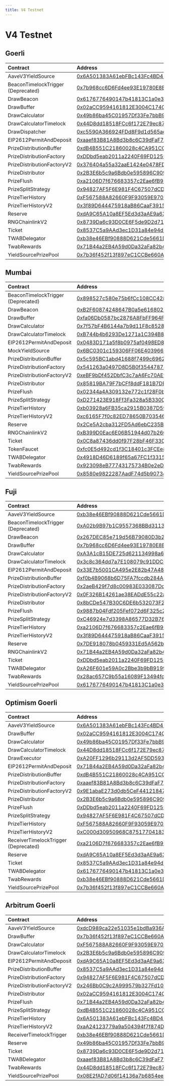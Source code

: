 ```yaml
---
title: V4 Testnet
---
```


# V4 Testnet

## Goerli

| Contract | Address | Artifact |
| :--- | :--- | :--- |
| AaveV3YieldSource | [0x6A501383A61ebFBc143Fc4BD41A2356bA71A6964](https://goerli.etherscan.io/address/0x6A501383A61ebFBc143Fc4BD41A2356bA71A6964) | [Artifact](https://github.com/pooltogether/v4-testnet/tree/master/deployments/goerli/AaveV3YieldSource.json) |
| BeaconTimelockTrigger (Deprecated) | [0x7b968cc6D6Fd4ee93E19780E8Ee68B5ca62A2195](https://goerli.etherscan.io/address/0x7b968cc6D6Fd4ee93E19780E8Ee68B5ca62A2195) | [Artifact](https://github.com/pooltogether/v4-testnet/tree/master/deployments/goerli/BeaconTimelockTrigger.json) |
| DrawBeacon | [0x6176776490147b41813C1a0e342080d2CAA4e618](https://goerli.etherscan.io/address/0x6176776490147b41813C1a0e342080d2CAA4e618) | [Artifact](https://github.com/pooltogether/v4-testnet/tree/master/deployments/goerli/DrawBeacon.json) |
| DrawBuffer | [0x02aCC9594161812E3004C174CF1735EdB10e20A4](https://goerli.etherscan.io/address/0x02aCC9594161812E3004C174CF1735EdB10e20A4) | [Artifact](https://github.com/pooltogether/v4-testnet/tree/master/deployments/goerli/DrawBuffer.json) |
| DrawCalculator | [0x49b86ba45C01957Df33Fe7bbB97002A0e4E5F964](https://goerli.etherscan.io/address/0x49b86ba45C01957Df33Fe7bbB97002A0e4E5F964) | [Artifact](https://github.com/pooltogether/v4-testnet/tree/master/deployments/goerli/DrawCalculator.json) |
| DrawCalculatorTimelock | [0x44D8dd18518FCc6f172E79ec871684F0AC5f94Ef](https://goerli.etherscan.io/address/0x44D8dd18518FCc6f172E79ec871684F0AC5f94Ef) | [Artifact](https://github.com/pooltogether/v4-testnet/tree/master/deployments/goerli/DrawCalculatorTimelock.json) |
| DrawDispatcher | [0xc5590A366924FDd8F9d1d565adB077E0119602C8](https://goerli.etherscan.io/address/0xc5590A366924FDd8F9d1d565adB077E0119602C8) | [Artifact](https://github.com/pooltogether/v4-testnet/tree/master/deployments/goerli/DrawDispatcher.json) |
| EIP2612PermitAndDeposit | [0xaaef83B81A8Bd3b8c6C39dFaF74FED8722C5659d](https://goerli.etherscan.io/address/0xaaef83B81A8Bd3b8c6C39dFaF74FED8722C5659d) | [Artifact](https://github.com/pooltogether/v4-testnet/tree/master/deployments/goerli/EIP2612PermitAndDeposit.json) |
| PrizeDistributionBuffer | [0xdB4B551C21860028c4CA951CC7067699eB7c5Bfe](https://goerli.etherscan.io/address/0xdB4B551C21860028c4CA951CC7067699eB7c5Bfe) | [Artifact](https://github.com/pooltogether/v4-testnet/tree/master/deployments/goerli/PrizeDistributionBuffer.json) |
| PrizeDistributionFactory | [0xDDbd5eab2011a2240F69FD1255246922931C66A6](https://goerli.etherscan.io/address/0xDDbd5eab2011a2240F69FD1255246922931C66A6) | [Artifact](https://github.com/pooltogether/v4-testnet/tree/master/deployments/goerli/PrizeDistributionFactory.json) |
| PrizeDistributionFactoryV2 | [0x376404a55a32aaE1424e0478FDB14C6dBd911654](https://goerli.etherscan.io/address/0x376404a55a32aaE1424e0478FDB14C6dBd911654) | [Artifact](https://github.com/pooltogether/v4-testnet/tree/master/deployments/goerli/PrizeDistributionFactoryV2.json) |
| PrizeDistributor | [0x2B3E6b5c9a6Bdb0e595896C9093fce013490abbD](https://goerli.etherscan.io/address/0x2B3E6b5c9a6Bdb0e595896C9093fce013490abbD) | [Artifact](https://github.com/pooltogether/v4-testnet/tree/master/deployments/goerli/PrizeDistributor.json) |
| PrizeFlush | [0xa2106D7f676683357c2Eae6fB9CEfd250f99B0dc](https://goerli.etherscan.io/address/0xa2106D7f676683357c2Eae6fB9CEfd250f99B0dc) | [Artifact](https://github.com/pooltogether/v4-testnet/tree/master/deployments/goerli/PrizeFlush.json) |
| PrizeSplitStrategy | [0x94827AF5F6E981F4C67507dCDdAB541c78655d6B](https://goerli.etherscan.io/address/0x94827AF5F6E981F4C67507dCDdAB541c78655d6B) | [Artifact](https://github.com/pooltogether/v4-testnet/tree/master/deployments/goerli/PrizeSplitStrategy.json) |
| PrizeTierHistory | [0xF567588A82660F9F93059E97063360900387a2cc](https://goerli.etherscan.io/address/0xF567588A82660F9F93059E97063360900387a2cc) | [Artifact](https://github.com/pooltogether/v4-testnet/tree/master/deployments/goerli/PrizeTierHistory.json) |
| PrizeTierHistoryV2 | [0x3f89D644475918aB86CaaF3915540E06365EcB87](https://goerli.etherscan.io/address/0x3f89D644475918aB86CaaF3915540E06365EcB87) | [Artifact](https://github.com/pooltogether/v4-testnet/tree/master/deployments/goerli/PrizeTierHistoryV2.json) |
| Reserve | [0xdA9C65A10a8EF5Ed3d3aAE9a63FD1Be99Cd88f0c](https://goerli.etherscan.io/address/0xdA9C65A10a8EF5Ed3d3aAE9a63FD1Be99Cd88f0c) | [Artifact](https://github.com/pooltogether/v4-testnet/tree/master/deployments/goerli/Reserve.json) |
| RNGChainlinkV2 | [0x8739Da6c93D0CE6F5de9D2d71493fAF012F2bDbD](https://goerli.etherscan.io/address/0x8739Da6c93D0CE6F5de9D2d71493fAF012F2bDbD) | [Artifact](https://github.com/pooltogether/v4-testnet/tree/master/deployments/goerli/RNGChainlinkV2.json) |
| Ticket | [0x8537C5a9AAd3ec1D31a84e94d19FcFC681E83ED0](https://goerli.etherscan.io/address/0x8537C5a9AAd3ec1D31a84e94d19FcFC681E83ED0) | [Artifact](https://github.com/pooltogether/v4-testnet/tree/master/deployments/goerli/Ticket.json) |
| TWABDelegator | [0xb38e46EBf90888D621Cde5661D3cC2476d7bCc2e](https://goerli.etherscan.io/address/0xb38e46EBf90888D621Cde5661D3cC2476d7bCc2e) | [Artifact](https://github.com/pooltogether/v4-testnet/tree/master/deployments/goerli/TWABDelegator.json) |
| TwabRewards | [0x71B44a2EB4A59d0Da32aFa82b4732719C046CB84](https://goerli.etherscan.io/address/0x71B44a2EB4A59d0Da32aFa82b4732719C046CB84) | [Artifact](https://github.com/pooltogether/v4-testnet/tree/master/deployments/goerli/TwabRewards.json) |
| YieldSourcePrizePool | [0x7b36f452f13f897eC1CCBe660A64971B6095f666](https://goerli.etherscan.io/address/0x7b36f452f13f897eC1CCBe660A64971B6095f666) | [Artifact](https://github.com/pooltogether/v4-testnet/tree/master/deployments/goerli/YieldSourcePrizePool.json) |

## Mumbai

| Contract | Address | Artifact |
| :--- | :--- | :--- |
| BeaconTimelockTrigger (Deprecated) | [0x898527c580e75b6fCc108CC428aBA206b719FA5a](https://explorer-mumbai.maticvigil.com/address/0x898527c580e75b6fCc108CC428aBA206b719FA5a) | [Artifact](https://github.com/pooltogether/v4-testnet/tree/master/deployments/mumbai/BeaconTimelockTrigger.json) |
| DrawBeacon | [0xB2F60874248647B0a5e61680237d4b8Dc5CD8855](https://explorer-mumbai.maticvigil.com/address/0xB2F60874248647B0a5e61680237d4b8Dc5CD8855) | [Artifact](https://github.com/pooltogether/v4-testnet/tree/master/deployments/mumbai/DrawBeacon.json) |
| DrawBuffer | [0xfa06Db0587bc2876A8FbFF964F04d8b37A8a345C](https://explorer-mumbai.maticvigil.com/address/0xfa06Db0587bc2876A8FbFF964F04d8b37A8a345C) | [Artifact](https://github.com/pooltogether/v4-testnet/tree/master/deployments/mumbai/DrawBuffer.json) |
| DrawCalculator | [0x7f57bF4B6144a7b9d11F8c8528f1359b38F121cf](https://explorer-mumbai.maticvigil.com/address/0x7f57bF4B6144a7b9d11F8c8528f1359b38F121cf) | [Artifact](https://github.com/pooltogether/v4-testnet/tree/master/deployments/mumbai/DrawCalculator.json) |
| DrawCalculatorTimelock | [0xB744b4b6293De1271a1C394B8D4072bb2a5d3bF3](https://explorer-mumbai.maticvigil.com/address/0xB744b4b6293De1271a1C394B8D4072bb2a5d3bF3) | [Artifact](https://github.com/pooltogether/v4-testnet/tree/master/deployments/mumbai/DrawCalculatorTimelock.json) |
| EIP2612PermitAndDeposit | [0x0483D171a5f8b0975af0498ED8142294EF7091Ea](https://explorer-mumbai.maticvigil.com/address/0x0483D171a5f8b0975af0498ED8142294EF7091Ea) | [Artifact](https://github.com/pooltogether/v4-testnet/tree/master/deployments/mumbai/EIP2612PermitAndDeposit.json) |
| MockYieldSource | [0x6BC0301c159306FF06E4039660F169aed458C13D](https://explorer-mumbai.maticvigil.com/address/0x6BC0301c159306FF06E4039660F169aed458C13D) | [Artifact](https://github.com/pooltogether/v4-testnet/tree/master/deployments/mumbai/MockYieldSource.json) |
| PrizeDistributionBuffer | [0x5c595BC1abd41688f7499c69625A9f47A6d945B4](https://explorer-mumbai.maticvigil.com/address/0x5c595BC1abd41688f7499c69625A9f47A6d945B4) | [Artifact](https://github.com/pooltogether/v4-testnet/tree/master/deployments/mumbai/PrizeDistributionBuffer.json) |
| PrizeDistributionFactory | [0x541263a0497D8D5B0f3544787865006Ec1896c47](https://explorer-mumbai.maticvigil.com/address/0x541263a0497D8D5B0f3544787865006Ec1896c47) | [Artifact](https://github.com/pooltogether/v4-testnet/tree/master/deployments/mumbai/PrizeDistributionFactory.json) |
| PrizeDistributionFactoryV2 | [0xeBF9bDf452DbfC3c7aA6Fc70AEfE428facd54195](https://explorer-mumbai.maticvigil.com/address/0xeBF9bDf452DbfC3c7aA6Fc70AEfE428facd54195) | [Artifact](https://github.com/pooltogether/v4-testnet/tree/master/deployments/mumbai/PrizeDistributionFactoryV2.json) |
| PrizeDistributor | [0x85819BA79F7bCFf8ddF181B7DBA50Cf6A204c34c](https://explorer-mumbai.maticvigil.com/address/0x85819BA79F7bCFf8ddF181B7DBA50Cf6A204c34c) | [Artifact](https://github.com/pooltogether/v4-testnet/tree/master/deployments/mumbai/PrizeDistributor.json) |
| PrizeFlush | [0x02344a4A309132e772c1f28F0bBa96c0A3be4d53](https://explorer-mumbai.maticvigil.com/address/0x02344a4A309132e772c1f28F0bBa96c0A3be4d53) | [Artifact](https://github.com/pooltogether/v4-testnet/tree/master/deployments/mumbai/PrizeFlush.json) |
| PrizeSplitStrategy | [0xD271423E918Ff3Fa328a5B3300d5c9eD07615f34](https://explorer-mumbai.maticvigil.com/address/0xD271423E918Ff3Fa328a5B3300d5c9eD07615f34) | [Artifact](https://github.com/pooltogether/v4-testnet/tree/master/deployments/mumbai/PrizeSplitStrategy.json) |
| PrizeTierHistory | [0xb03928a6FB35ca2915B0387D590DB74CC27c3A80](https://explorer-mumbai.maticvigil.com/address/0xb03928a6FB35ca2915B0387D590DB74CC27c3A80) | [Artifact](https://github.com/pooltogether/v4-testnet/tree/master/deployments/mumbai/PrizeTierHistory.json) |
| PrizeTierHistoryV2 | [0xc6165F7f0c82ED78650B7035467d4649A1DdD133](https://explorer-mumbai.maticvigil.com/address/0xc6165F7f0c82ED78650B7035467d4649A1DdD133) | [Artifact](https://github.com/pooltogether/v4-testnet/tree/master/deployments/mumbai/PrizeTierHistoryV2.json) |
| Reserve | [0x2Ce5A2cba312FD5Ad6ebC235Bb7fB33aD5b57DaD](https://explorer-mumbai.maticvigil.com/address/0x2Ce5A2cba312FD5Ad6ebC235Bb7fB33aD5b57DaD) | [Artifact](https://github.com/pooltogether/v4-testnet/tree/master/deployments/mumbai/Reserve.json) |
| RNGChainlinkV2 | [0xB399D0Eac6E06B51944d07b2600f6b2534efCf4c](https://explorer-mumbai.maticvigil.com/address/0xB399D0Eac6E06B51944d07b2600f6b2534efCf4c) | [Artifact](https://github.com/pooltogether/v4-testnet/tree/master/deployments/mumbai/RNGChainlinkV2.json) |
| Ticket | [0x0C8a87436dd0f97F28bF46F330802DfD36aAB155](https://explorer-mumbai.maticvigil.com/address/0x0C8a87436dd0f97F28bF46F330802DfD36aAB155) | [Artifact](https://github.com/pooltogether/v4-testnet/tree/master/deployments/mumbai/Ticket.json) |
| TokenFaucet | [0xfc0E5d492cd1f3C18401c3FCEe8F7B25CAf025c7](https://explorer-mumbai.maticvigil.com/address/0xfc0E5d492cd1f3C18401c3FCEe8F7B25CAf025c7) | [Artifact](https://github.com/pooltogether/v4-testnet/tree/master/deployments/mumbai/TokenFaucet.json) |
| TWABDelegator | [0x4918D46D6189f65a67FC1f33153417435Ef6a0C9](https://explorer-mumbai.maticvigil.com/address/0x4918D46D6189f65a67FC1f33153417435Ef6a0C9) | [Artifact](https://github.com/pooltogether/v4-testnet/tree/master/deployments/mumbai/TWABDelegator.json) |
| TwabRewards | [0x923098eB77743175734B0e2eD14f021F0889072a](https://explorer-mumbai.maticvigil.com/address/0x923098eB77743175734B0e2eD14f021F0889072a) | [Artifact](https://github.com/pooltogether/v4-testnet/tree/master/deployments/mumbai/TwabRewards.json) |
| YieldSourcePrizePool | [0x8580e9822287AadF74d5b90734E45133147efc64](https://explorer-mumbai.maticvigil.com/address/0x8580e9822287AadF74d5b90734E45133147efc64) | [Artifact](https://github.com/pooltogether/v4-testnet/tree/master/deployments/mumbai/YieldSourcePrizePool.json) |

## Fuji

| Contract | Address | Artifact |
| :--- | :--- | :--- |
| AaveV3YieldSource | [0xb38e46EBf90888D621Cde5661D3cC2476d7bCc2e](https://testnet.snowtrace.io/address/0xb38e46EBf90888D621Cde5661D3cC2476d7bCc2e) | [Artifact](https://github.com/pooltogether/v4-testnet/tree/master/deployments/fuji/AaveV3YieldSource.json) |
| BeaconTimelockTrigger (Deprecated) | [0xA02b9B97b1C9557368BBd3113273BACbD4B03f6f](https://testnet.snowtrace.io/address/0xA02b9B97b1C9557368BBd3113273BACbD4B03f6f) | [Artifact](https://github.com/pooltogether/v4-testnet/tree/master/deployments/fuji/BeaconTimelockTrigger.json) |
| DrawBeacon | [0x267DEC85e719d56B79080D3b27929B3cAB6af581](https://testnet.snowtrace.io/address/0x267DEC85e719d56B79080D3b27929B3cAB6af581) | [Artifact](https://github.com/pooltogether/v4-testnet/tree/master/deployments/fuji/DrawBeacon.json) |
| DrawBuffer | [0x7b968cc6D6Fd4ee93E19780E8Ee68B5ca62A2195](https://testnet.snowtrace.io/address/0x7b968cc6D6Fd4ee93E19780E8Ee68B5ca62A2195) | [Artifact](https://github.com/pooltogether/v4-testnet/tree/master/deployments/fuji/DrawBuffer.json) |
| DrawCalculator | [0xA3A1cB15DE725d621134998a610A491e87586D43](https://testnet.snowtrace.io/address/0xA3A1cB15DE725d621134998a610A491e87586D43) | [Artifact](https://github.com/pooltogether/v4-testnet/tree/master/deployments/fuji/DrawCalculator.json) |
| DrawCalculatorTimelock | [0x3c8c364dd7a7E108079c91DDC0F9Ca903228c0e2](https://testnet.snowtrace.io/address/0x3c8c364dd7a7E108079c91DDC0F9Ca903228c0e2) | [Artifact](https://github.com/pooltogether/v4-testnet/tree/master/deployments/fuji/DrawCalculatorTimelock.json) |
| EIP2612PermitAndDeposit | [0x33E7b5001CA495e2E82b47A48DdFf6b2037Efb92](https://testnet.snowtrace.io/address/0x33E7b5001CA495e2E82b47A48DdFf6b2037Efb92) | [Artifact](https://github.com/pooltogether/v4-testnet/tree/master/deployments/fuji/EIP2612PermitAndDeposit.json) |
| PrizeDistributionBuffer | [0xf0b4B9068b6D75FA7fccdb284A4609CA7f45A702](https://testnet.snowtrace.io/address/0xf0b4B9068b6D75FA7fccdb284A4609CA7f45A702) | [Artifact](https://github.com/pooltogether/v4-testnet/tree/master/deployments/fuji/PrizeDistributionBuffer.json) |
| PrizeDistributionFactory | [0x2aeB429f7d8c00983E033087Dd5a363AbA2AC55f](https://testnet.snowtrace.io/address/0x2aeB429f7d8c00983E033087Dd5a363AbA2AC55f) | [Artifact](https://github.com/pooltogether/v4-testnet/tree/master/deployments/fuji/PrizeDistributionFactory.json) |
| PrizeDistributionFactoryV2 | [0x0F326B14261ae38EADdE55c22a95B09276DFb9e5](https://testnet.snowtrace.io/address/0x0F326B14261ae38EADdE55c22a95B09276DFb9e5) | [Artifact](https://github.com/pooltogether/v4-testnet/tree/master/deployments/fuji/PrizeDistributionFactoryV2.json) |
| PrizeDistributor | [0x8bCDe547B30C6DE6b532073F2d091F8B292D60a6](https://testnet.snowtrace.io/address/0x8bCDe547B30C6DE6b532073F2d091F8B292D60a6) | [Artifact](https://github.com/pooltogether/v4-testnet/tree/master/deployments/fuji/PrizeDistributor.json) |
| PrizeFlush | [0x9887b04Fdf205Fef072d6F325c247264eD34ACF0](https://testnet.snowtrace.io/address/0x9887b04Fdf205Fef072d6F325c247264eD34ACF0) | [Artifact](https://github.com/pooltogether/v4-testnet/tree/master/deployments/fuji/PrizeFlush.json) |
| PrizeSplitStrategy | [0xC46924e7d3398A86577D32B76EB1031383947304](https://testnet.snowtrace.io/address/0xC46924e7d3398A86577D32B76EB1031383947304) | [Artifact](https://github.com/pooltogether/v4-testnet/tree/master/deployments/fuji/PrizeSplitStrategy.json) |
| PrizeTierHistory | [0xa2106D7f676683357c2Eae6fB9CEfd250f99B0dc](https://testnet.snowtrace.io/address/0xa2106D7f676683357c2Eae6fB9CEfd250f99B0dc) | [Artifact](https://github.com/pooltogether/v4-testnet/tree/master/deployments/fuji/PrizeTierHistory.json) |
| PrizeTierHistoryV2 | [0x3f89D644475918aB86CaaF3915540E06365EcB87](https://testnet.snowtrace.io/address/0x3f89D644475918aB86CaaF3915540E06365EcB87) | [Artifact](https://github.com/pooltogether/v4-testnet/tree/master/deployments/fuji/PrizeTierHistoryV2.json) |
| Reserve | [0x7DE918078b0459331Ed5A562b791252598F1CA47](https://testnet.snowtrace.io/address/0x7DE918078b0459331Ed5A562b791252598F1CA47) | [Artifact](https://github.com/pooltogether/v4-testnet/tree/master/deployments/fuji/Reserve.json) |
| RNGChainlinkV2 | [0x71B44a2EB4A59d0Da32aFa82b4732719C046CB84](https://testnet.snowtrace.io/address/0x71B44a2EB4A59d0Da32aFa82b4732719C046CB84) | [Artifact](https://github.com/pooltogether/v4-testnet/tree/master/deployments/fuji/RNGChainlinkV2.json) |
| Ticket | [0xDDbd5eab2011a2240F69FD1255246922931C66A6](https://testnet.snowtrace.io/address/0xDDbd5eab2011a2240F69FD1255246922931C66A6) | [Artifact](https://github.com/pooltogether/v4-testnet/tree/master/deployments/fuji/Ticket.json) |
| TWABDelegator | [0xA26F601e59A0c2Bbe3b9bB91991878f4EDccbAcb](https://testnet.snowtrace.io/address/0xA26F601e59A0c2Bbe3b9bB91991878f4EDccbAcb) | [Artifact](https://github.com/pooltogether/v4-testnet/tree/master/deployments/fuji/TWABDelegator.json) |
| TwabRewards | [0x28ac657C9b55a16089F13494fc268B75623C917c](https://testnet.snowtrace.io/address/0x28ac657C9b55a16089F13494fc268B75623C917c) | [Artifact](https://github.com/pooltogether/v4-testnet/tree/master/deployments/fuji/TwabRewards.json) |
| YieldSourcePrizePool | [0x6176776490147b41813C1a0e342080d2CAA4e618](https://testnet.snowtrace.io/address/0x6176776490147b41813C1a0e342080d2CAA4e618) | [Artifact](https://github.com/pooltogether/v4-testnet/tree/master/deployments/fuji/YieldSourcePrizePool.json) |

## Optimism Goerli

| Contract | Address | Artifact |
| :--- | :--- | :--- |
| AaveV3YieldSource | [0x6A501383A61ebFBc143Fc4BD41A2356bA71A6964](https://goerli-optimism.etherscan.io/address/0x6A501383A61ebFBc143Fc4BD41A2356bA71A6964) | [Artifact](https://github.com/pooltogether/v4-testnet/tree/master/deployments/optimismGoerli/AaveV3YieldSource.json) |
| DrawBuffer | [0x02aCC9594161812E3004C174CF1735EdB10e20A4](https://goerli-optimism.etherscan.io/address/0x02aCC9594161812E3004C174CF1735EdB10e20A4) | [Artifact](https://github.com/pooltogether/v4-testnet/tree/master/deployments/optimismGoerli/DrawBuffer.json) |
| DrawCalculator | [0x49b86ba45C01957Df33Fe7bbB97002A0e4E5F964](https://goerli-optimism.etherscan.io/address/0x49b86ba45C01957Df33Fe7bbB97002A0e4E5F964) | [Artifact](https://github.com/pooltogether/v4-testnet/tree/master/deployments/optimismGoerli/DrawCalculator.json) |
| DrawCalculatorTimelock | [0x44D8dd18518FCc6f172E79ec871684F0AC5f94Ef](https://goerli-optimism.etherscan.io/address/0x44D8dd18518FCc6f172E79ec871684F0AC5f94Ef) | [Artifact](https://github.com/pooltogether/v4-testnet/tree/master/deployments/optimismGoerli/DrawCalculatorTimelock.json) |
| DrawExecutor | [0xA20FF1296b29113d2AF5DD59311f5259b9426f47](https://goerli-optimism.etherscan.io/address/0xA20FF1296b29113d2AF5DD59311f5259b9426f47) | [Artifact](https://github.com/pooltogether/v4-testnet/tree/master/deployments/optimismGoerli/DrawExecutor.json) |
| EIP2612PermitAndDeposit | [0x71B44a2EB4A59d0Da32aFa82b4732719C046CB84](https://goerli-optimism.etherscan.io/address/0x71B44a2EB4A59d0Da32aFa82b4732719C046CB84) | [Artifact](https://github.com/pooltogether/v4-testnet/tree/master/deployments/optimismGoerli/EIP2612PermitAndDeposit.json) |
| PrizeDistributionBuffer | [0xdB4B551C21860028c4CA951CC7067699eB7c5Bfe](https://goerli-optimism.etherscan.io/address/0xdB4B551C21860028c4CA951CC7067699eB7c5Bfe) | [Artifact](https://github.com/pooltogether/v4-testnet/tree/master/deployments/optimismGoerli/PrizeDistributionBuffer.json) |
| PrizeDistributionFactory | [0xaaef83B81A8Bd3b8c6C39dFaF74FED8722C5659d](https://goerli-optimism.etherscan.io/address/0xaaef83B81A8Bd3b8c6C39dFaF74FED8722C5659d) | [Artifact](https://github.com/pooltogether/v4-testnet/tree/master/deployments/optimismGoerli/PrizeDistributionFactory.json) |
| PrizeDistributionFactoryV2 | [0x9E1abaE273d0db5CeF44121847Df4822A9Ae3a2F](https://goerli-optimism.etherscan.io/address/0x9E1abaE273d0db5CeF44121847Df4822A9Ae3a2F) | [Artifact](https://github.com/pooltogether/v4-testnet/tree/master/deployments/optimismGoerli/PrizeDistributionFactoryV2.json) |
| PrizeDistributor | [0x2B3E6b5c9a6Bdb0e595896C9093fce013490abbD](https://goerli-optimism.etherscan.io/address/0x2B3E6b5c9a6Bdb0e595896C9093fce013490abbD) | [Artifact](https://github.com/pooltogether/v4-testnet/tree/master/deployments/optimismGoerli/PrizeDistributor.json) |
| PrizeFlush | [0xDDbd5eab2011a2240F69FD1255246922931C66A6](https://goerli-optimism.etherscan.io/address/0xDDbd5eab2011a2240F69FD1255246922931C66A6) | [Artifact](https://github.com/pooltogether/v4-testnet/tree/master/deployments/optimismGoerli/PrizeFlush.json) |
| PrizeSplitStrategy | [0x94827AF5F6E981F4C67507dCDdAB541c78655d6B](https://goerli-optimism.etherscan.io/address/0x94827AF5F6E981F4C67507dCDdAB541c78655d6B) | [Artifact](https://github.com/pooltogether/v4-testnet/tree/master/deployments/optimismGoerli/PrizeSplitStrategy.json) |
| PrizeTierHistory | [0xF567588A82660F9F93059E97063360900387a2cc](https://goerli-optimism.etherscan.io/address/0xF567588A82660F9F93059E97063360900387a2cc) | [Artifact](https://github.com/pooltogether/v4-testnet/tree/master/deployments/optimismGoerli/PrizeTierHistory.json) |
| PrizeTierHistoryV2 | [0xC000d30950968C87517704183aEa1C3DDbBE0082](https://goerli-optimism.etherscan.io/address/0xC000d30950968C87517704183aEa1C3DDbBE0082) | [Artifact](https://github.com/pooltogether/v4-testnet/tree/master/deployments/optimismGoerli/PrizeTierHistoryV2.json) |
| ReceiverTimelockTrigger (Deprecated) | [0xa2106D7f676683357c2Eae6fB9CEfd250f99B0dc](https://goerli-optimism.etherscan.io/address/0xa2106D7f676683357c2Eae6fB9CEfd250f99B0dc) | [Artifact](https://github.com/pooltogether/v4-testnet/tree/master/deployments/optimismGoerli/ReceiverTimelockTrigger.json) |
| Reserve | [0xdA9C65A10a8EF5Ed3d3aAE9a63FD1Be99Cd88f0c](https://goerli-optimism.etherscan.io/address/0xdA9C65A10a8EF5Ed3d3aAE9a63FD1Be99Cd88f0c) | [Artifact](https://github.com/pooltogether/v4-testnet/tree/master/deployments/optimismGoerli/Reserve.json) |
| Ticket | [0x8537C5a9AAd3ec1D31a84e94d19FcFC681E83ED0](https://goerli-optimism.etherscan.io/address/0x8537C5a9AAd3ec1D31a84e94d19FcFC681E83ED0) | [Artifact](https://github.com/pooltogether/v4-testnet/tree/master/deployments/optimismGoerli/Ticket.json) |
| TWABDelegator | [0x6176776490147b41813C1a0e342080d2CAA4e618](https://goerli-optimism.etherscan.io/address/0x6176776490147b41813C1a0e342080d2CAA4e618) | [Artifact](https://github.com/pooltogether/v4-testnet/tree/master/deployments/optimismGoerli/TWABDelegator.json) |
| TwabRewards | [0xb38e46EBf90888D621Cde5661D3cC2476d7bCc2e](https://goerli-optimism.etherscan.io/address/0xb38e46EBf90888D621Cde5661D3cC2476d7bCc2e) | [Artifact](https://github.com/pooltogether/v4-testnet/tree/master/deployments/optimismGoerli/TwabRewards.json) |
| YieldSourcePrizePool | [0x7b36f452f13f897eC1CCBe660A64971B6095f666](https://goerli-optimism.etherscan.io/address/0x7b36f452f13f897eC1CCBe660A64971B6095f666) | [Artifact](https://github.com/pooltogether/v4-testnet/tree/master/deployments/optimismGoerli/YieldSourcePrizePool.json) |

## Arbitrum Goerli

| Contract | Address | Artifact |
| :--- | :--- | :--- |
| AaveV3YieldSource | [0xdcD989ca22e51035e1bdBa936A980546f89D40Dc](https://goerli.arbiscan.io/address/0xdcD989ca22e51035e1bdBa936A980546f89D40Dc) | [Artifact](https://github.com/pooltogether/v4-testnet/tree/master/deployments/arbitrumGoerli/AaveV3YieldSource.json) |
| DrawBuffer | [0x7b36f452f13f897eC1CCBe660A64971B6095f666](https://goerli.arbiscan.io/address/0x7b36f452f13f897eC1CCBe660A64971B6095f666) | [Artifact](https://github.com/pooltogether/v4-testnet/tree/master/deployments/arbitrumGoerli/DrawBuffer.json) |
| DrawCalculator | [0xF567588A82660F9F93059E97063360900387a2cc](https://goerli.arbiscan.io/address/0xF567588A82660F9F93059E97063360900387a2cc) | [Artifact](https://github.com/pooltogether/v4-testnet/tree/master/deployments/arbitrumGoerli/DrawCalculator.json) |
| DrawCalculatorTimelock | [0x2B3E6b5c9a6Bdb0e595896C9093fce013490abbD](https://goerli.arbiscan.io/address/0x2B3E6b5c9a6Bdb0e595896C9093fce013490abbD) | [Artifact](https://github.com/pooltogether/v4-testnet/tree/master/deployments/arbitrumGoerli/DrawCalculatorTimelock.json) |
| EIP2612PermitAndDeposit | [0xdA9C65A10a8EF5Ed3d3aAE9a63FD1Be99Cd88f0c](https://goerli.arbiscan.io/address/0xdA9C65A10a8EF5Ed3d3aAE9a63FD1Be99Cd88f0c) | [Artifact](https://github.com/pooltogether/v4-testnet/tree/master/deployments/arbitrumGoerli/EIP2612PermitAndDeposit.json) |
| PrizeDistributionBuffer | [0x8537C5a9AAd3ec1D31a84e94d19FcFC681E83ED0](https://goerli.arbiscan.io/address/0x8537C5a9AAd3ec1D31a84e94d19FcFC681E83ED0) | [Artifact](https://github.com/pooltogether/v4-testnet/tree/master/deployments/arbitrumGoerli/PrizeDistributionBuffer.json) |
| PrizeDistributionFactory | [0x94827AF5F6E981F4C67507dCDdAB541c78655d6B](https://goerli.arbiscan.io/address/0x94827AF5F6E981F4C67507dCDdAB541c78655d6B) | [Artifact](https://github.com/pooltogether/v4-testnet/tree/master/deployments/arbitrumGoerli/PrizeDistributionFactory.json) |
| PrizeDistributionFactoryV2 | [0x246Bb0C9c2A999579b327Fd10882D0DA293341Fc](https://goerli.arbiscan.io/address/0x246Bb0C9c2A999579b327Fd10882D0DA293341Fc) | [Artifact](https://github.com/pooltogether/v4-testnet/tree/master/deployments/arbitrumGoerli/PrizeDistributionFactoryV2.json) |
| PrizeDistributor | [0x02aCC9594161812E3004C174CF1735EdB10e20A4](https://goerli.arbiscan.io/address/0x02aCC9594161812E3004C174CF1735EdB10e20A4) | [Artifact](https://github.com/pooltogether/v4-testnet/tree/master/deployments/arbitrumGoerli/PrizeDistributor.json) |
| PrizeFlush | [0x71B44a2EB4A59d0Da32aFa82b4732719C046CB84](https://goerli.arbiscan.io/address/0x71B44a2EB4A59d0Da32aFa82b4732719C046CB84) | [Artifact](https://github.com/pooltogether/v4-testnet/tree/master/deployments/arbitrumGoerli/PrizeFlush.json) |
| PrizeSplitStrategy | [0xdB4B551C21860028c4CA951CC7067699eB7c5Bfe](https://goerli.arbiscan.io/address/0xdB4B551C21860028c4CA951CC7067699eB7c5Bfe) | [Artifact](https://github.com/pooltogether/v4-testnet/tree/master/deployments/arbitrumGoerli/PrizeSplitStrategy.json) |
| PrizeTierHistory | [0x6A501383A61ebFBc143Fc4BD41A2356bA71A6964](https://goerli.arbiscan.io/address/0x6A501383A61ebFBc143Fc4BD41A2356bA71A6964) | [Artifact](https://github.com/pooltogether/v4-testnet/tree/master/deployments/arbitrumGoerli/PrizeTierHistory.json) |
| PrizeTierHistoryV2 | [0xaA24123779a9a504394f7f874D032039FCC22349](https://goerli.arbiscan.io/address/0xaA24123779a9a504394f7f874D032039FCC22349) | [Artifact](https://github.com/pooltogether/v4-testnet/tree/master/deployments/arbitrumGoerli/PrizeTierHistoryV2.json) |
| ReceiverTimelockTrigger | [0xb38e46EBf90888D621Cde5661D3cC2476d7bCc2e](https://goerli.arbiscan.io/address/0xb38e46EBf90888D621Cde5661D3cC2476d7bCc2e) | [Artifact](https://github.com/pooltogether/v4-testnet/tree/master/deployments/arbitrumGoerli/ReceiverTimelockTrigger.json) |
| Reserve | [0x49b86ba45C01957Df33Fe7bbB97002A0e4E5F964](https://goerli.arbiscan.io/address/0x49b86ba45C01957Df33Fe7bbB97002A0e4E5F964) | [Artifact](https://github.com/pooltogether/v4-testnet/tree/master/deployments/arbitrumGoerli/Reserve.json) |
| Ticket | [0x8739Da6c93D0CE6F5de9D2d71493fAF012F2bDbD](https://goerli.arbiscan.io/address/0x8739Da6c93D0CE6F5de9D2d71493fAF012F2bDbD) | [Artifact](https://github.com/pooltogether/v4-testnet/tree/master/deployments/arbitrumGoerli/Ticket.json) |
| TWABDelegator | [0xaaef83B81A8Bd3b8c6C39dFaF74FED8722C5659d](https://goerli.arbiscan.io/address/0xaaef83B81A8Bd3b8c6C39dFaF74FED8722C5659d) | [Artifact](https://github.com/pooltogether/v4-testnet/tree/master/deployments/arbitrumGoerli/TWABDelegator.json) |
| TwabRewards | [0x44D8dd18518FCc6f172E79ec871684F0AC5f94Ef](https://goerli.arbiscan.io/address/0x44D8dd18518FCc6f172E79ec871684F0AC5f94Ef) | [Artifact](https://github.com/pooltogether/v4-testnet/tree/master/deployments/arbitrumGoerli/TwabRewards.json) |
| YieldSourcePrizePool | [0x08E2fAD7d06f14136a7b6854ee54B4c6A60c5B33](https://goerli.arbiscan.io/address/0x08E2fAD7d06f14136a7b6854ee54B4c6A60c5B33) | [Artifact](https://github.com/pooltogether/v4-testnet/tree/master/deployments/arbitrumGoerli/YieldSourcePrizePool.json) |

